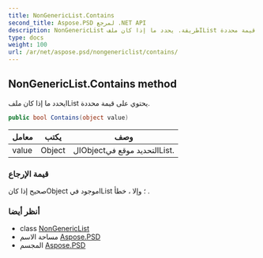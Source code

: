 ```yaml
---
title: NonGenericList.Contains
second_title: Aspose.PSD لمرجع .NET API
description: NonGenericList طريقة. يحدد ما إذا كان ملفIList يحتوي على قيمة محددة.
type: docs
weight: 100
url: /ar/net/aspose.psd/nongenericlist/contains/
---
```

## NonGenericList.Contains method

يحدد ما إذا كان ملفIList يحتوي على قيمة محددة.

```csharp
public bool Contains(object value)
```

| معامل | يكتب | وصف |
| --- | --- | --- |
| value | Object | الObjectلتحديد موقع فيIList. |

### قيمة الإرجاع

صحيح إذا كانObject موجود فيIList ؛ وإلا ، خطأ .

### أنظر أيضا

* class [NonGenericList](../)
* مساحة الاسم [Aspose.PSD](../../nongenericlist/)
* المجسم [Aspose.PSD](../../../)



